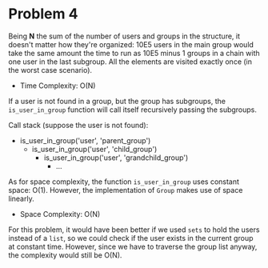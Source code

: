 # Problem 4

Being **N** the sum of the number of users and groups in the structure, it doesn't matter how they're organized: 10E5
users in the main group would take the same amount the time to run as 10E5 minus 1 groups in a chain with one user in
the last subgroup. All the elements are visited exactly once (in the worst case scenario).

* Time Complexity: O(N)

If a user is not found in a group, but the group has subgroups, the `is_user_in_group` function will call itself
recursively passing the subgroups.

Call stack (suppose the user is not found):

- is_user_in_group('user', 'parent_group')
  - is_user_in_group('user', 'child_group')
    - is_user_in_group('user', 'grandchild_group')
      - ...

As for space complexity, the function `is_user_in_group` uses constant space: O(1). However, the implementation of
`Group` makes use of space linearly.

* Space Complexity: O(N)

For this problem, it would have been better if we used `sets` to hold the users instead of a `list`, so we could check
if the user exists in the current group at constant time. However, since we have to traverse the group list anyway, the
complexity would still be O(N). 
